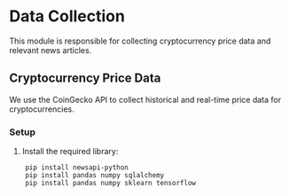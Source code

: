 # Data Collection

This module is responsible for collecting cryptocurrency price data and relevant news articles.

## Cryptocurrency Price Data

We use the CoinGecko API to collect historical and real-time price data for cryptocurrencies.

### Setup

1. Install the required library:
``` pip install pycoingecko
    pip install newsapi-python
    pip install pandas numpy sqlalchemy
    pip install pandas numpy sklearn tensorflow
```